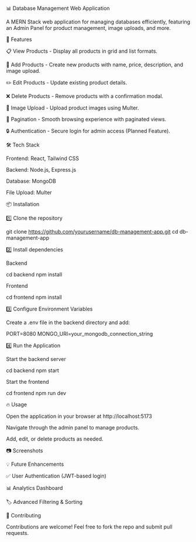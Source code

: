 📊 Database Management Web Application

A MERN Stack web application for managing databases efficiently, featuring an Admin Panel for product management, image uploads, and more.

🚀 Features

📋 View Products - Display all products in grid and list formats.

📝 Add Products - Create new products with name, price, description, and image upload.

✏️ Edit Products - Update existing product details.

❌ Delete Products - Remove products with a confirmation modal.

📂 Image Upload - Upload product images using Multer.

📌 Pagination - Smooth browsing experience with paginated views.

🔒 Authentication - Secure login for admin access (Planned Feature).

🛠️ Tech Stack

Frontend: React, Tailwind CSS

Backend: Node.js, Express.js

Database: MongoDB

File Upload: Multer

📦 Installation

1️⃣ Clone the repository

git clone https://github.com/yourusername/db-management-app.git
cd db-management-app

2️⃣ Install dependencies

Backend

cd backend
npm install

Frontend

cd frontend
npm install

3️⃣ Configure Environment Variables

Create a .env file in the backend directory and add:

PORT=8080
MONGO_URI=your_mongodb_connection_string

4️⃣ Run the Application

Start the backend server

cd backend
npm start

Start the frontend

cd frontend
npm run dev

🔥 Usage

Open the application in your browser at http://localhost:5173

Navigate through the admin panel to manage products.

Add, edit, or delete products as needed.

📷 Screenshots



💡 Future Enhancements

✅ User Authentication (JWT-based login)

📊 Analytics Dashboard

🏷️ Advanced Filtering & Sorting

🤝 Contributing

Contributions are welcome! Feel free to fork the repo and submit pull requests.
